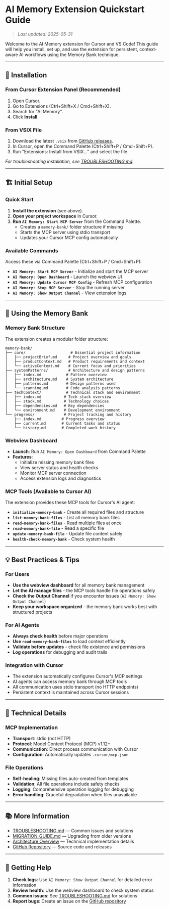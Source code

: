 # AI Memory Extension Quickstart Guide

> _Last updated: 2025-05-31_

Welcome to the AI Memory extension for Cursor and VS Code! This guide will help you install, set up, and use the extension for persistent, context-aware AI workflows using the Memory Bank technique.

---

## 🚀 Installation

### From Cursor Extension Panel (Recommended)

1. Open Cursor.
2. Go to Extensions (Ctrl+Shift+X / Cmd+Shift+X).
3. Search for "AI Memory".
4. Click **Install**.

### From VSIX File

1. Download the latest `.vsix` from [GitHub releases](https://github.com/sm-moshi/aimemory/releases).
2. In Cursor, open the Command Palette (Ctrl+Shift+P / Cmd+Shift+P).
3. Run "Extensions: Install from VSIX..." and select the file.

_For troubleshooting installation, see [TROUBLESHOOTING.md](./TROUBLESHOOTING.md)._

---

## 🏗️ Initial Setup

### Quick Start

1. **Install the extension** (see above).
2. **Open your project workspace** in Cursor.
3. **Run `AI Memory: Start MCP Server`** from the Command Palette.
   - Creates a `memory-bank/` folder structure if missing
   - Starts the MCP server using stdio transport
   - Updates your Cursor MCP config automatically

### Available Commands

Access these via Command Palette (Ctrl+Shift+P / Cmd+Shift+P):

- **`AI Memory: Start MCP Server`** - Initialize and start the MCP server
- **`AI Memory: Open Dashboard`** - Launch the webview UI
- **`AI Memory: Update Cursor MCP Config`** - Refresh MCP configuration
- **`AI Memory: Stop MCP Server`** - Stop the running server
- **`AI Memory: Show Output Channel`** - View extension logs

---

## 🧠 Using the Memory Bank

### Memory Bank Structure

The extension creates a modular folder structure:

```
memory-bank/
├── core/                    # Essential project information
│   ├── projectBrief.md     # Project overview and goals
│   ├── productContext.md   # Product requirements and context
│   └── activeContext.md    # Current focus and priorities
├── systemPatterns/         # Architecture and design patterns
│   ├── index.md           # Pattern overview
│   ├── architecture.md    # System architecture
│   ├── patterns.md        # Design patterns used
│   └── scanning.md        # Code analysis patterns
├── techContext/           # Technical stack and environment
│   ├── index.md          # Tech stack overview
│   ├── stack.md          # Technology choices
│   ├── dependencies.md   # Key dependencies
│   └── environment.md    # Development environment
└── progress/             # Project tracking and history
    ├── index.md         # Progress overview
    ├── current.md       # Current tasks and status
    └── history.md       # Completed work history
```

### Webview Dashboard

- **Launch**: Run `AI Memory: Open Dashboard` from Command Palette
- **Features**:
  - Initialize missing memory bank files
  - View server status and health checks
  - Monitor MCP server connection
  - Access extension logs and diagnostics

### MCP Tools (Available to Cursor AI)

The extension provides these MCP tools for Cursor's AI agent:

- **`initialize-memory-bank`** - Create all required files and structure
- **`list-memory-bank-files`** - List all memory bank files
- **`read-memory-bank-files`** - Read multiple files at once
- **`read-memory-bank-file`** - Read a specific file
- **`update-memory-bank-file`** - Update file content safely
- **`health-check-memory-bank`** - Check system health

---

## 💡 Best Practices & Tips

### For Users

- **Use the webview dashboard** for all memory bank management
- **Let the AI manage files** - the MCP tools handle file operations safely
- **Check the Output Channel** if you encounter issues (`AI Memory: Show Output Channel`)
- **Keep your workspace organized** - the memory bank works best with structured projects

### For AI Agents

- **Always check health** before major operations
- **Use `read-memory-bank-files`** to load context efficiently
- **Validate before updates** - check file existence and permissions
- **Log operations** for debugging and audit trails

### Integration with Cursor

- The extension automatically configures Cursor's MCP settings
- AI agents can access memory bank through MCP tools
- All communication uses stdio transport (no HTTP endpoints)
- Persistent context is maintained across Cursor sessions

---

## 🔧 Technical Details

### MCP Implementation

- **Transport**: stdio (not HTTP)
- **Protocol**: Model Context Protocol (MCP) v1.12+
- **Communication**: Direct process communication with Cursor
- **Configuration**: Automatically updates `.cursor/mcp.json`

### File Operations

- **Self-healing**: Missing files auto-created from templates
- **Validation**: All file operations include safety checks
- **Logging**: Comprehensive operation logging for debugging
- **Error handling**: Graceful degradation when files unavailable

---

## 📚 More Information

- [TROUBLESHOOTING.md](./TROUBLESHOOTING.md) — Common issues and solutions
- [MIGRATION_GUIDE.md](./MIGRATION_GUIDE.md) — Upgrading from older versions
- [Architecture Overview](../devs/architecture-overview.md) — Technical implementation details
- [GitHub Repository](https://github.com/sm-moshi/aimemory) — Source code and releases

---

## 🐛 Getting Help

1. **Check logs**: Use `AI Memory: Show Output Channel` for detailed error information
2. **Review health**: Use the webview dashboard to check system status
3. **Common issues**: See [TROUBLESHOOTING.md](./TROUBLESHOOTING.md) for solutions
4. **Report bugs**: Create an issue on the [GitHub repository](https://github.com/sm-moshi/aimemory/issues)
